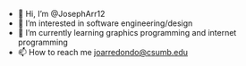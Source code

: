 - 👋 Hi, I’m @JosephArr12
- 👀 I’m interested in software engineering/design
- 🌱 I’m currently learning graphics programming and internet programming
- 📫 How to reach me joarredondo@csumb.edu

<!---
JosephArr12/JosephArr12 is a ✨ special ✨ repository because its `README.md` (this file) appears on your GitHub profile.
You can click the Preview link to take a look at your changes.
--->
